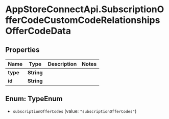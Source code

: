 # AppStoreConnectApi.SubscriptionOfferCodeCustomCodeRelationshipsOfferCodeData

## Properties

Name | Type | Description | Notes
------------ | ------------- | ------------- | -------------
**type** | **String** |  | 
**id** | **String** |  | 



## Enum: TypeEnum


* `subscriptionOfferCodes` (value: `"subscriptionOfferCodes"`)




